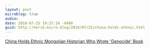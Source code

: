 ```yaml
---
layout: post
microblog: true
audio: 
date: 2018-07-25 19:27:14 -0400
guid: http://kerim.micro.blog/2018/07/25/china-holds-ethnic.html
---
```

[China Holds Ethnic Mongolian Historian Who Wrote 'Genocide' Book](https://www.rfa.org/english/news/china/mongolian-historian-07232018123931.html)
